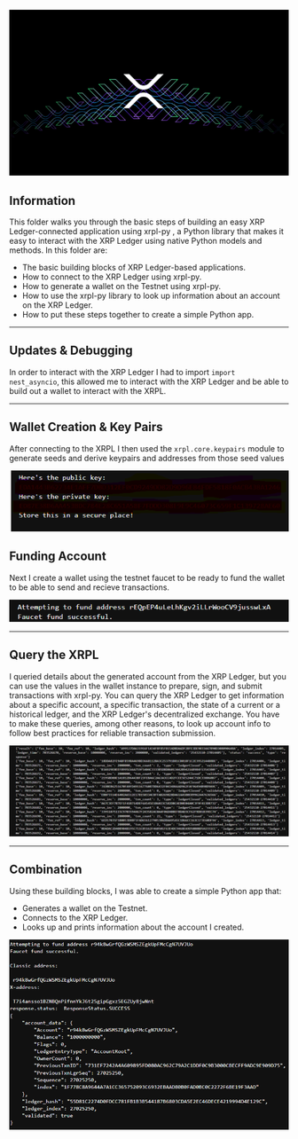 
![XRP Transaction](XRPL_Transaction.png)

## Information

This folder walks you through the basic steps of building an easy XRP Ledger-connected application using xrpl-py , a Python library that makes it easy to interact with the XRP Ledger using native Python models and methods. In this folder are:

* The basic building blocks of XRP Ledger-based applications.
* How to connect to the XRP Ledger using xrpl-py.
* How to generate a wallet on the Testnet using xrpl-py.
* How to use the xrpl-py library to look up information about an account on the XRP Ledger.
* How to put these steps together to create a simple Python app.

-----------------

## Updates & Debugging

In order to interact with the XRP Ledger I had to import `import nest_asyncio`, this allowed me to interact with the XRP Ledger and be able to build out a wallet to interact with the XRPL.

----------------

## Wallet Creation & Key Pairs

After connecting to the XRPL I then used the `xrpl.core.keypairs` module to generate seeds and derive keypairs and addresses from those seed values

![XRP Wallet](xrpl_wallet.png)

## Funding Account

Next I create a wallet using the testnet faucet to be ready to fund the wallet to be able to send and recieve transactions.

![Wallet Creation](xrp_testnet_faucet.png)

-----------------


## Query the XRPL

I queried details about the generated account from the XRP Ledger, but you can use the values in the wallet instance to prepare, sign, and submit transactions with xrpl-py. You can query the XRP Ledger to get information about a specific account, a specific transaction, the state of a current or a historical ledger, and the XRP Ledger's decentralized exchange. You have to make these queries, among other reasons, to look up account info to follow best practices for reliable transaction submission.

![XRPL Query](xrpl_ledger_updates.png)

-----------------

## Combination

Using these building blocks, I was able to create a simple Python app that:

* Generates a wallet on the Testnet.
* Connects to the XRP Ledger.
* Looks up and prints information about the account I created.

![XRPL Combination](xrpl_funding_address.png)









